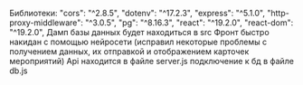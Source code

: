 Библиотеки:
    "cors": "^2.8.5",
    "dotenv": "^17.2.3",
    "express": "^5.1.0",
    "http-proxy-middleware": "^3.0.5",
    "pg": "^8.16.3",
    "react": "^19.2.0",
    "react-dom": "^19.2.0",
Дамп базы данных будет находиться в src
Фронт быстро накидан с помощью нейросети (исправил некоторые проблемы с получением данных, их отправкой и отображением карточек мероприятий)
Api находится в файле server.js
подключение к бд в файле db.js
